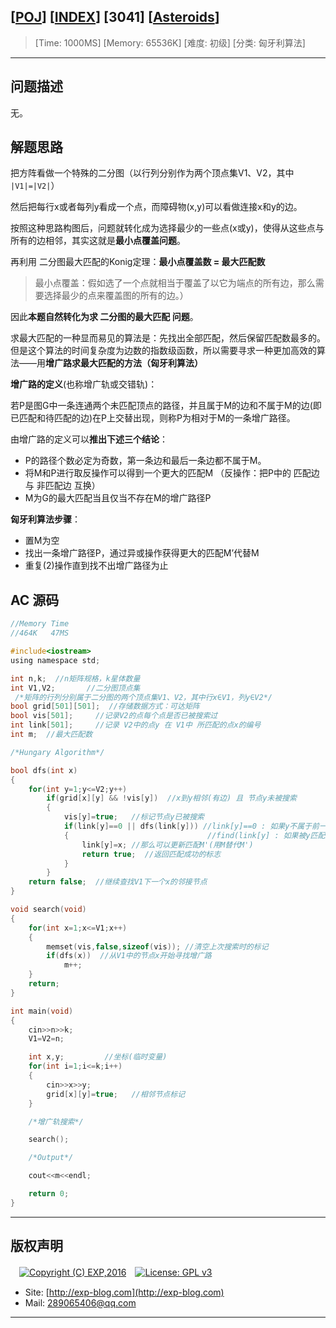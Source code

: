 ## [[POJ](http://poj.org/)] [[INDEX](https://github.com/lyy289065406/POJ-Solving-Reports)] [3041] [[Asteroids](http://poj.org/problem?id=3041)]

> [Time: 1000MS] [Memory: 65536K] [难度: 初级] [分类: 匈牙利算法]

------

## 问题描述

无。


## 解题思路

把方阵看做一个特殊的二分图（以行列分别作为两个顶点集V1、V2，其中 `|V1|=|V2|`）

然后把每行x或者每列y看成一个点，而障碍物(x,y)可以看做连接x和y的边。

按照这种思路构图后，问题就转化成为选择最少的一些点(x或y)，使得从这些点与所有的边相邻，其实这就是**最小点覆盖问题**。

再利用 二分图最大匹配的Konig定理：**最小点覆盖数 = 最大匹配数**

> 最小点覆盖：假如选了一个点就相当于覆盖了以它为端点的所有边，那么需要选择最少的点来覆盖图的所有的边。）

因此**本题自然转化为求 二分图的最大匹配 问题**。

求最大匹配的一种显而易见的算法是：先找出全部匹配，然后保留匹配数最多的。但是这个算法的时间复杂度为边数的指数级函数，所以需要寻求一种更加高效的算法——用**增广路求最大匹配的方法（匈牙利算法）**


**增广路的定义**(也称增广轨或交错轨)：

若P是图G中一条连通两个未匹配顶点的路径，并且属于M的边和不属于M的边(即已匹配和待匹配的边)在P上交替出现，则称P为相对于M的一条增广路径。

由增广路的定义可以**推出下述三个结论**：

- P的路径个数必定为奇数，第一条边和最后一条边都不属于M。
- 将M和P进行取反操作可以得到一个更大的匹配M （反操作：把P中的 匹配边 与 非匹配边 互换）
- M为G的最大匹配当且仅当不存在M的增广路径P

**匈牙利算法步骤**：

- 置M为空
- 找出一条增广路径P，通过异或操作获得更大的匹配M’代替M
- 重复(2)操作直到找不出增广路径为止


## AC 源码


```c
//Memory Time 
//464K   47MS 

#include<iostream>
using namespace std;

int n,k;  //n矩阵规格，k星体数量
int V1,V2;       //二分图顶点集
 /*矩阵的行列分别属于二分图的两个顶点集V1、V2，其中行x∈V1，列y∈V2*/
bool grid[501][501];  //存储数据方式：可达矩阵
bool vis[501];     //记录V2的点每个点是否已被搜索过
int link[501];     //记录 V2中的点y 在 V1中 所匹配的点x的编号
int m;  //最大匹配数

/*Hungary Algorithm*/

bool dfs(int x)
{
	for(int y=1;y<=V2;y++)
		if(grid[x][y] && !vis[y])  //x到y相邻(有边) 且 节点y未被搜索
		{
			vis[y]=true;   //标记节点y已被搜索
			if(link[y]==0 || dfs(link[y])) //link[y]==0 : 如果y不属于前一个匹配M
			{                               //find(link[y] : 如果被y匹配到的节点可以寻找到增广路
				link[y]=x; //那么可以更新匹配M'(用M替代M')
				return true;  //返回匹配成功的标志
			}
		}
	return false;  //继续查找V1下一个x的邻接节点
}

void search(void)
{
	for(int x=1;x<=V1;x++)
	{
		memset(vis,false,sizeof(vis)); //清空上次搜索时的标记
		if(dfs(x))  //从V1中的节点x开始寻找增广路
			m++;
	}
	return;
}

int main(void)
{
	cin>>n>>k;
	V1=V2=n;

	int x,y;         //坐标(临时变量)
	for(int i=1;i<=k;i++)
	{
		cin>>x>>y;
		grid[x][y]=true;   //相邻节点标记
	}

	/*增广轨搜索*/

	search();

	/*Output*/

	cout<<m<<endl;

	return 0;
}
```

------

## 版权声明

　[![Copyright (C) EXP,2016](https://img.shields.io/badge/Copyright%20(C)-EXP%202016-blue.svg)](http://exp-blog.com)　[![License: GPL v3](https://img.shields.io/badge/License-GPL%20v3-blue.svg)](https://www.gnu.org/licenses/gpl-3.0)
  

- Site: [http://exp-blog.com](http://exp-blog.com) 
- Mail: <a href="mailto:289065406@qq.com?subject=[EXP's Github]%20Your%20Question%20（请写下您的疑问）&amp;body=What%20can%20I%20help%20you?%20（需要我提供什么帮助吗？）">289065406@qq.com</a>


------
